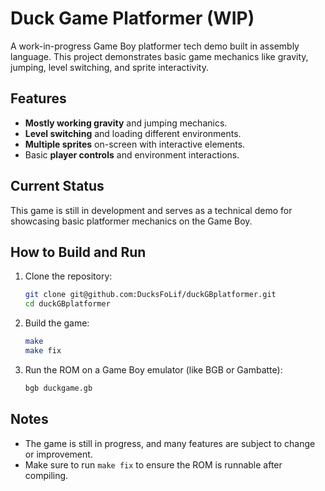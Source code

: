 
# Duck Game Platformer (WIP)

A work-in-progress Game Boy platformer tech demo built in assembly language. This project demonstrates basic game mechanics like gravity, jumping, level switching, and sprite interactivity.

## Features
- **Mostly working gravity** and jumping mechanics.
- **Level switching** and loading different environments.
- **Multiple sprites** on-screen with interactive elements.
- Basic **player controls** and environment interactions.

## Current Status
This game is still in development and serves as a technical demo for showcasing basic platformer mechanics on the Game Boy.

## How to Build and Run
1. Clone the repository:
   ```bash
   git clone git@github.com:DucksFoLif/duckGBplatformer.git
   cd duckGBplatformer
   ```

2. Build the game:
   ```bash
   make
   make fix
   ```

3. Run the ROM on a Game Boy emulator (like BGB or Gambatte):
   ```bash
   bgb duckgame.gb
   ```

## Notes
- The game is still in progress, and many features are subject to change or improvement.
- Make sure to run `make fix` to ensure the ROM is runnable after compiling.
